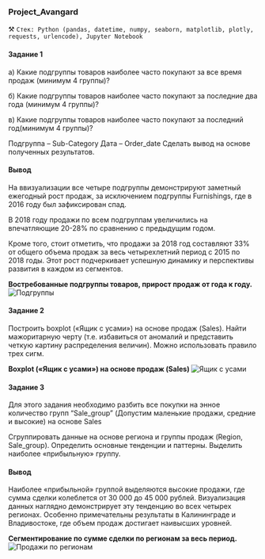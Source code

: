### Project_Avangard
⚒️ `Стек: Python (pandas, datetime, numpy, seaborn, matplotlib, plotly, requests, urlencode), Jupyter Notebook`

#### Задание 1

а) Какие подгруппы товаров наиболее часто покупают за все время продаж (минимум 4 группы)?

б) Какие подгруппы товаров наиболее часто покупают за последние два года (минимум 4 группы)?

в) Какие подгруппы товаров наиболее часто покупают за последний год(минимум 4 группы)?

Подгруппа – Sub-Category Дата – Order_date Сделать вывод на основе полученных результатов.

#### Вывод
На ввизуализации все четыре подгруппы демонстрируют заметный ежегодный рост продаж, за исключением подгруппы Furnishings, где в 2016 году был зафиксирован спад.

В 2018 году продажи по всем подгруппам увеличились на впечатляющие 20-28% по сравнению с предыдущим годом.

Кроме того, стоит отметить, что продажи за 2018 год составляют 33% от общего объема продаж за весь четырехлетний период с 2015 по 2018 годы. Этот рост подчеркивает успешную динамику и перспективы развития в каждом из сегментов.

__Востребованные подгруппы товаров, прирост продаж от года к году.__
![Подгруппы](https://github.com/Lanfrena/Test_Work_Avangard/blob/main/%D0%A1%D0%B0%D0%BC%D1%8B%D0%B5%20%D0%B2%D0%BE%D1%81%D1%82%D1%80%D0%B5%D0%B1%D0%BE%D0%B2%D0%B0%D0%BD%D0%BD%D1%8B%D0%B5%20%D0%BF%D0%BE%D0%B4%D0%B3%D1%80%D1%83%D0%BF%D0%BF%D1%8B%20%D1%82%D0%BE%D0%B2%D0%B0%D1%80%D0%BE%D0%B2%20.png)

#### Задание 2

Построить boxplot («Ящик с усами») на основе продаж (Sales). Найти мажоритарную черту (т.е. избавиться от аномалий и представить четкую картину распределения величин). Можно использовать правило трех сигм. 

__Boxplot («Ящик с усами») на основе продаж (Sales)__
![Ящик с усами](https://github.com/Lanfrena/Test_Work_Avangard/blob/main/boxplot%20(%C2%AB%D0%AF%D1%89%D0%B8%D0%BA%20%D1%81%20%D1%83%D1%81%D0%B0%D0%BC%D0%B8%C2%BB)%20%D0%BD%D0%B0%20%D0%BE%D1%81%D0%BD%D0%BE%D0%B2%D0%B5%20%D0%BF%D1%80%D0%BE%D0%B4%D0%B0%D0%B6%20(Sales).png)

#### Задание 3

Для этого задания необходимо разбить все покупки на энное количество групп “Sale_group” (Допустим маленькие продажи, средние и высокие) на основе Sales

Сгруппировать данные на основе региона и группы продаж (Region, Sale_group). Определить основные тенденции и паттерны. Выделить наиболее «прибыльную» группу.

#### Вывод
Наиболее «прибыльной» группой выделяются высокие продажи, где сумма сделки колеблется от 30 000 до 45 000 рублей.
Визуализация данных наглядно демонстрирует эту тенденцию во всех четырех регионах.
Особенно примечательны результаты в Калининграде и Владивостоке, где объем продаж достигает наивысших уровней.

__Сегментирование по сумме сделки по регионам за весь период.__
![Продажи по регионам](https://github.com/Lanfrena/Test_Work_Avangard/blob/main/%D0%9F%D1%80%D0%BE%D0%B4%D0%B0%D0%B6%D0%B8%20%D0%BF%D0%BE%20%D1%80%D0%B5%D0%B3%D0%B8%D0%BE%D0%BD%D0%B0%D0%BC%20%D0%B8%20%D0%B3%D1%80%D1%83%D0%BF%D0%BF%D0%B0%D0%BC.png)
